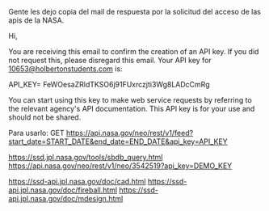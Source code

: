 Gente les dejo copia del mail de respuesta por la solicitud del acceso de las apis de la NASA.


Hi,

You are receiving this email to confirm the creation of an API key. If you did not request this, please disregard this email. Your API key for 10653@holbertonstudents.com is:

API_KEY= FeWOesaZRldTKSO6j91FUxrczjti3Wg8LADcCmRg

You can start using this key to make web service requests by referring to the relevant agency's API documentation. This API key is for your use and should not be shared.

Para usarlo: GET https://api.nasa.gov/neo/rest/v1/feed?start_date=START_DATE&end_date=END_DATE&api_key=API_KEY

https://ssd.jpl.nasa.gov/tools/sbdb_query.html
https://api.nasa.gov/neo/rest/v1/neo/3542519?api_key=DEMO_KEY

https://ssd-api.jpl.nasa.gov/doc/cad.html
https://ssd-api.jpl.nasa.gov/doc/fireball.html
https://ssd-api.jpl.nasa.gov/doc/mdesign.html
